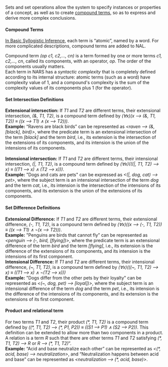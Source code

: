 Sets and set operations allow the system to specify instances or properties of a concept, as well as to create [compound terms](https://github.com/opennars/opennars/wiki/Composition), so as to express and derive more complex conclusions.

#### **Compound Terms**
[In Basic Syllogistic Inference](https://github.com/opennars/opennars/wiki/Basic-Syllogistic-Rules), each term is “atomic”, named by a word. For more complicated descriptions, compound terms are added to NAL. 

Compound term _(op c1, c2,..., cn)_ is a term formed by one or more terms _c1, c2,..., cn_, called its components, with an operator, _op_. The order of the components usually matters.
<br/>
Each term in NARS has a _syntactic complexity_ that is completely defined according to its internal structure: atomic terms (such as a word) have complexity value of 1, and a compound's complexity is the sum of the complexity values of its components plus 1 (for the operator). 

#### **Set Intersection Definitions**
**Extensional intersection:** If _T1_ and _T2_ are different terms, their extensional intersection, _(&, T1, T2)_, is a compound term defined by _(∀x)(x --> (&, T1, T2)) ≡ ((x --> T1) ∧ (x --> T2)))_.<br/>
**Example:** “Ravens are black birds” can be represented as _<raven --> (&, [black], bird)>_, where the predicate term is an extensional intersection of the term _[black]_ and the term _bird_, i.e., its extension is the intersection of the extensions of its components, and its intension is the union of the intensions of its components.
<br/><br/>
**Intensional intersection:** If _T1_ and _T2_ are different terms, their intensional intersection, _(|, T1, T2)_, is a compound term defined by _(∀x)(((|, T1, T2) --> x) ≡ ((T1 --> x) ∧ (T2 --> x)))_.<br/>
**Example:** "Dogs and cats are pets" can be expressed as _<(|, dog, cat) --> pet>_, where the subject term is an intensional intersection of the term _dog_ and the term _cat_, i.e., its intension is the intersection of the intensions of its components, and its extension is the union of the extensions of its components.

#### **Set Difference Definitions**
**Extensional Difference:** If _T1_ and _T2_ are different terms, their extensional difference, _(-, T1, T2)_, is a compound term defined by _(∀x)((x --> (-, T1, T2)) ≡ ((x --> T1) ∧ ¬(x --> T2)))_.<br/> 
**Example:** "Penguins are birds that cannot fly” can be represented as _<penguin --> (-, bird, [flying])>_, where the predicate term is an extensional difference of the term _bird_ and the term _[flying]_, i.e., its extension is the difference of the extensions of its components, and its intension is the intensions of its first component.
<br/>
**Intensional Difference:** If _T1_ and _T2_ are different terms, their intensional difference, _(~, T1, T2)_, is a compound term defined by 
_(∀x)(((~, T1, T2) --> x) ≡ ((T1 --> x) ∧ ¬(T2 --> x)))_<br/>
**Example:** "Dogs differ from the other pets by their loyalty" can be represented as _<(~, dog, pet) --> [loyal])>_, where the subject term is an intensional difference of the term _dog_ and the term _pet_, i.e., its intension is the difference of the intensions of its components, and its extension is the extensions of its first component.
<br/>

#### Product and relational term
For two terms _T1_ and _T2_, their product _(*, T1, T2)_ is a compound term defined by _((\*, T1, T2) --> (*, P1, P2)) ≡ ((S1 --> P1) ∧ (S2 --> P2))_. This definition can be extended to allow more than two components in a product.
<br/>
A relation is a term _R_ such that there are other terms _T1_ and _T2_ satisfying _(*, T1, T2) --> R_ or _R --> (*, T1, T2)_”.<br/>
**Example:** “Acid and base neutralize each other” can be represented as _<(*, acid, base) --> neutralization>_, and “Neutralization happens between acid and base” can be represented as _<neutralization --> (*, acid, base)>_. 